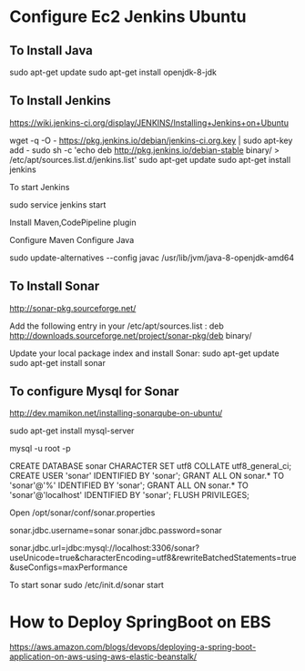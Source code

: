 # Configure Ec2 Jenkins Ubuntu

To Install Java
----------------
sudo apt-get update
sudo apt-get install openjdk-8-jdk

To Install Jenkins
-------------------

https://wiki.jenkins-ci.org/display/JENKINS/Installing+Jenkins+on+Ubuntu

wget -q -O - https://pkg.jenkins.io/debian/jenkins-ci.org.key | sudo apt-key add -
sudo sh -c 'echo deb http://pkg.jenkins.io/debian-stable binary/ > /etc/apt/sources.list.d/jenkins.list'
sudo apt-get update
sudo apt-get install jenkins

To start Jenkins

sudo service jenkins start

Install Maven,CodePipeline plugin

Configure Maven 
Configure Java

sudo update-alternatives --config javac
/usr/lib/jvm/java-8-openjdk-amd64

To Install Sonar
-----------------

http://sonar-pkg.sourceforge.net/

Add the following entry in your /etc/apt/sources.list :
deb http://downloads.sourceforge.net/project/sonar-pkg/deb binary/

Update your local package index and install Sonar:
sudo apt-get update
sudo apt-get install sonar


To configure Mysql for Sonar
-------------------------

http://dev.mamikon.net/installing-sonarqube-on-ubuntu/

sudo apt-get install mysql-server

mysql -u root -p

CREATE DATABASE sonar CHARACTER SET utf8 COLLATE utf8_general_ci;
CREATE USER 'sonar' IDENTIFIED BY 'sonar';
GRANT ALL ON sonar.* TO 'sonar'@'%' IDENTIFIED BY 'sonar';
GRANT ALL ON sonar.* TO 'sonar'@'localhost' IDENTIFIED BY 'sonar';
FLUSH PRIVILEGES;


Open /opt/sonar/conf/sonar.properties

sonar.jdbc.username=sonar
sonar.jdbc.password=sonar

sonar.jdbc.url=jdbc:mysql://localhost:3306/sonar?useUnicode=true&characterEncoding=utf8&rewriteBatchedStatements=true&useConfigs=maxPerformance


To start sonar
sudo /etc/init.d/sonar start

# How to Deploy SpringBoot on EBS

https://aws.amazon.com/blogs/devops/deploying-a-spring-boot-application-on-aws-using-aws-elastic-beanstalk/
